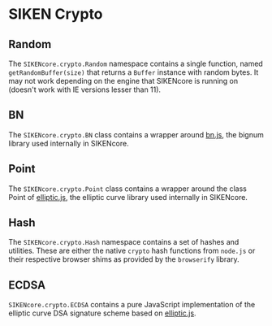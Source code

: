 # SIKEN Crypto

## Random
The `SIKENcore.crypto.Random` namespace contains a single function, named `getRandomBuffer(size)` that returns a `Buffer` instance with random bytes. It may not work depending on the engine that SIKENcore is running on (doesn't work with IE versions lesser than 11).

## BN
The `SIKENcore.crypto.BN` class contains a wrapper around [bn.js](https://github.com/indutny/bn.js), the bignum library used internally in SIKENcore.

## Point
The `SIKENcore.crypto.Point` class contains a wrapper around the class Point of [elliptic.js](https://github.com/indutny/elliptic), the elliptic curve library used internally in SIKENcore.

## Hash
The `SIKENcore.crypto.Hash` namespace contains a set of hashes and utilities. These are either the native `crypto` hash functions from `node.js` or their respective browser shims as provided by the `browserify` library.

## ECDSA
`SIKENcore.crypto.ECDSA` contains a pure JavaScript implementation of the elliptic curve DSA signature scheme based on [elliptic.js](https://github.com/indutny/elliptic).
